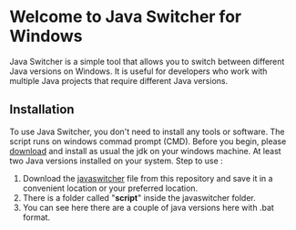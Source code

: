 # Welcome to Java Switcher for Windows

Java Switcher is a simple tool that allows you to switch between different Java versions on Windows. It is useful for developers who work with multiple Java projects that require different Java versions.


## Installation
To use Java Switcher, you don't need to install any tools or software. The script runs on windows commad prompt (CMD). 
Before you begin, please [download](https://www.oracle.com/java/technologies/downloads/) and install as usual the jdk on your windows machine. At least two Java versions installed on your system.
Step to use :

 1. Download the [javaswitcher](https://github.com/akbarabustang/javaswitcher) file from this repository and save it in a convenient location or your preferred location.
 2. There is a folder called "**script**" inside the javaswitcher folder.
 3. You can see here there are a couple of java versions here with .bat format.
 
